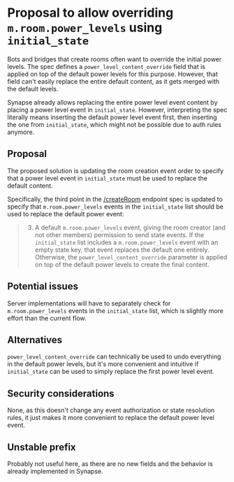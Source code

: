 # Proposal to allow overriding `m.room.power_levels` using `initial_state`
Bots and bridges that create rooms often want to override the initial power
levels. The spec defines a `power_level_content_override` field that is applied
on top of the default power levels for this purpose. However, that field can't
easily replace the entire default content, as it gets merged with the default
levels.

Synapse already allows replacing the entire power level event content by
placing a power level event in `initial_state`. However, interpreting the spec
literally means inserting the default power level event first, then inserting
the one from `initial_state`, which might not be possible due to auth rules
anymore.

## Proposal
The proposed solution is updating the room creation event order to specify that
a power level event in `initial_state` must be used to replace the default
content.

Specifically, the third point in the [/createRoom](https://matrix.org/docs/spec/client_server/r0.6.1#post-matrix-client-r0-createroom)
endpoint spec is updated to specify that `m.room.power_levels` events in the
`initial_state` list should be used to replace the default power event:

> 3. A default `m.room.power_levels` event, giving the room creator (and not
     other members) permission to send state events. If the `initial_state`
     list includes a `m.room.power_levels` event with an empty state key, that
     event replaces the default one entirely. Otherwise, the
     `power_level_content_override` parameter is applied on top of the default
     power levels to create the final content.

## Potential issues
Server implementations will have to separately check for `m.room.power_levels`
events in the `initial_state` list, which is slightly more effort than the
current flow.

## Alternatives
`power_level_content_override` can technically be used to undo everything in
the default power levels, but it's more convenient and intuitive if
`initial_state` can be used to simply replace the first power level event.

## Security considerations
None, as this doesn't change any event authorization or state resolution rules,
it just makes it more convenient to replace the default power level event.

## Unstable prefix
Probably not useful here, as there are no new fields and the behavior is
already implemented in Synapse.
